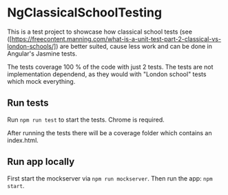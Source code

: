 # NgClassicalSchoolTesting

This is a test project to showcase how classical school tests (see ([https://freecontent.manning.com/what-is-a-unit-test-part-2-classical-vs-london-schools/]) are better suited, cause less work and can be done in Angular's Jasmine tests.

The tests coverage 100 % of the code with just 2 tests. The tests are not implementation dependend, as they would with "London school" tests which mock everything.

## Run tests

Run `npm run test` to start the tests. Chrome is required.

After running the tests there will be a coverage folder which contains an index.html.

## Run app locally

First start the mockserver via `npm run mockserver`. Then run the app: `npm start`.
